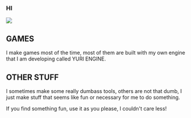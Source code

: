 ### HI

<img src="https://github-readme-stats.vercel.app/api?username=Robatortas&&show_icons=true&title_color=ffffff&icon_color=DABB47&text_color=daf7dc&bg_color=151515">
<!--<img src="https://github-readme-stats.vercel.app/api/top-langs/?username=robatortas">-->

## GAMES
I make games most of the time, most of them are built with my own engine that I am developing called YURI ENGINE.

## OTHER STUFF
I sometimes make some really dumbass tools, others are not that dumb, I just make stuff that seems like fun or necessary for me to do something.

If you find something fun, use it as you please, I couldn't care less!
